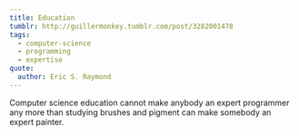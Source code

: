 ```yaml
---
title: Education
tumblr: http://guillermonkey.tumblr.com/post/3282001478
tags:
  - computer-science
  - programming
  - expertise
quote:
  author: Eric S. Raymond
---
```


Computer science education cannot make anybody an expert programmer any more than studying brushes and pigment can make somebody an expert painter.
